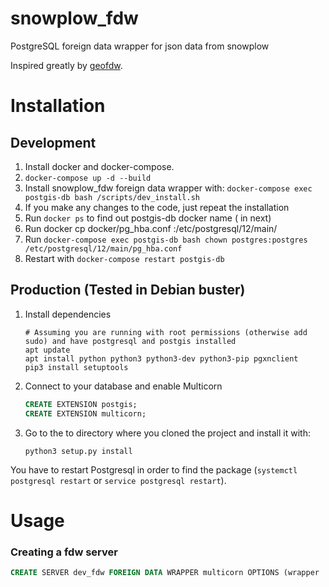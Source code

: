 # snowplow_fdw
PostgreSQL foreign data wrapper for json data from snowplow

Inspired greatly by [geofdw](https://github.com/bosth/geofdw).

# Installation

## Development
1. Install docker and docker-compose.
2. `docker-compose up -d --build`
3. Install snowplow_fdw foreign data wrapper with: `docker-compose exec postgis-db bash /scripts/dev_install.sh`
4. If you make any changes to the code, just repeat the installation
5. Run `docker ps` to find out postgis-db docker name (<postgis-db-name> in next)
7. Run docker cp docker/pg_hba.conf <postgis-db-name>:/etc/postgresql/12/main/
8. Run `docker-compose exec postgis-db bash chown postgres:postgres /etc/postgresql/12/main/pg_hba.conf`
7. Restart with `docker-compose restart postgis-db`


## Production (Tested in Debian buster)

1. Install dependencies
    ```shell script
    # Assuming you are running with root permissions (otherwise add sudo) and have postgresql and postgis installed 
    apt update
    apt install python python3 python3-dev python3-pip pgxnclient
    pip3 install setuptools
    ```
3. Connect to your database and enable Multicorn
    ```sql
    CREATE EXTENSION postgis;
    CREATE EXTENSION multicorn;
    ```
4. Go to the to directory where you cloned the project and install it with:
    ```shell script
    python3 setup.py install
    ```

You have to restart Postgresql in order to find the package (`systemctl postgresql restart` or `service postgresql restart`).

# Usage

### Creating a fdw server
```sql
CREATE SERVER dev_fdw FOREIGN DATA WRAPPER multicorn OPTIONS (wrapper 'snowplowfdw.ConstantForeignDataWrapper');
```
